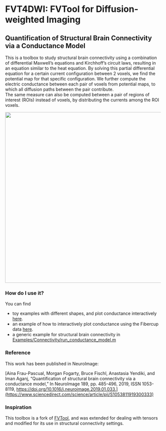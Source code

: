 # FVT4DWI: FVTool for Diffusion-weighted Imaging

## Quantification of Structural Brain Connectivity via a Conductance Model

This is a toolbox to study structural brain connectivity using a combination 
of differential Maxwell’s equations and Kirchhoff’s circuit laws, resulting in 
an equation similar to the heat equation. By solving this partial differential equation
for a certain current configuration between 2 voxels, we find the potential map
for that specific configuration. We further compute the electric conductance 
between each pair of voxels from potential maps, to which all diffusion paths between the pair contribute.  
The same measure can also be computed between a pair of regions of interest (ROIs) 
instead of voxels, by distributing the currents among the ROI voxels.

<p align="center">
<img src="conductance.png" width="550">
</p>

### How do I use it?

You can find 
* toy examples with different shapes, and plot conductance interactively [here](Examples/example_toy_2D_shapes.md).
* an example of how to interactively plot conductance using the Fibercup data [here](Examples/example_fibercup_3D.md).
* a generic example for structural brain connectivity in [Examples/Connectivity/run_conductance_model.m](Examples/Connectivity/run_conductance_model.m)

### Reference

This work has been published in NeuroImage:

[Aina Frau-Pascual, Morgan Fogarty, Bruce Fischl, Anastasia Yendiki, and Iman Aganj,
“Quantification of structural brain connectivity via a conductance model,” In NeuroImage 189, pp. 485-496, 2019, ISSN 1053-8119, https://doi.org/10.1016/j.neuroimage.2019.01.033.](https://www.sciencedirect.com/science/article/pii/S1053811919300333)

### Inspiration

This toolbox is a fork of [FVTool](https://github.com/simulkade/FVTool), and was extended for dealing with tensors and 
modified for its use in structural connectivity settings.
